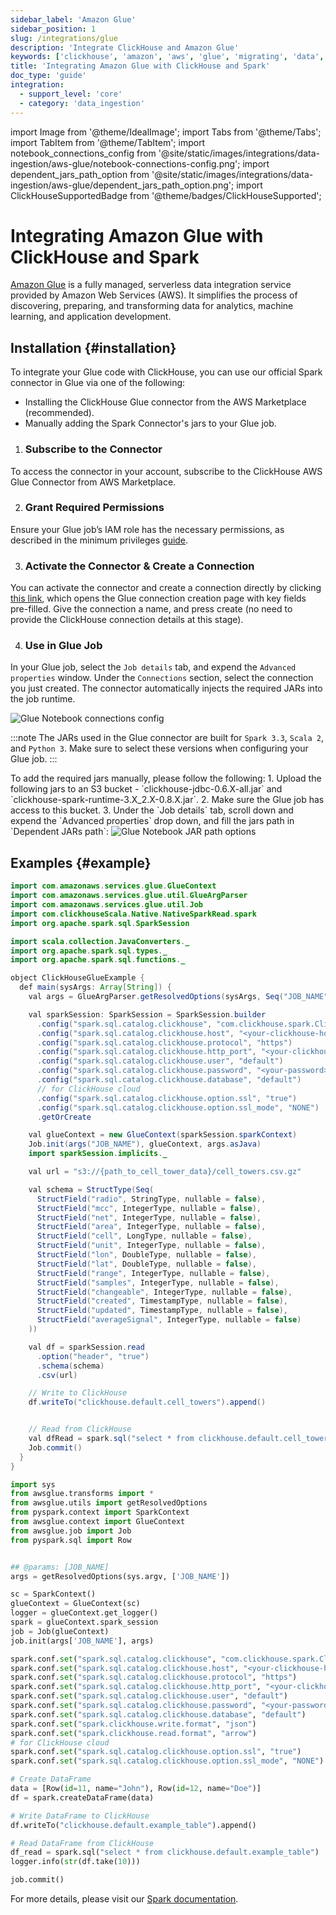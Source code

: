 ```yaml
---
sidebar_label: 'Amazon Glue'
sidebar_position: 1
slug: /integrations/glue
description: 'Integrate ClickHouse and Amazon Glue'
keywords: ['clickhouse', 'amazon', 'aws', 'glue', 'migrating', 'data', 'spark']
title: 'Integrating Amazon Glue with ClickHouse and Spark'
doc_type: 'guide'
integration:
  - support_level: 'core'
  - category: 'data_ingestion'
---
```


import Image from '@theme/IdealImage';
import Tabs from '@theme/Tabs';
import TabItem from '@theme/TabItem';
import notebook_connections_config from '@site/static/images/integrations/data-ingestion/aws-glue/notebook-connections-config.png';
import dependent_jars_path_option from '@site/static/images/integrations/data-ingestion/aws-glue/dependent_jars_path_option.png';
import ClickHouseSupportedBadge from '@theme/badges/ClickHouseSupported';

# Integrating Amazon Glue with ClickHouse and Spark

<ClickHouseSupportedBadge/>

[Amazon Glue](https://aws.amazon.com/glue/) is a fully managed, serverless data integration service provided by Amazon Web Services (AWS). It simplifies the process of discovering, preparing, and transforming data for analytics, machine learning, and application development.

## Installation {#installation}

To integrate your Glue code with ClickHouse, you can use our official Spark connector in Glue via one of the following:
- Installing the ClickHouse Glue connector from the AWS Marketplace (recommended).
- Manually adding the Spark Connector's jars to your Glue job.

<Tabs>
<TabItem value="AWS Marketplace" label="AWS Marketplace" default>

1. <h3 id="subscribe-to-the-connector">Subscribe to the Connector</h3>
To access the connector in your account, subscribe to the ClickHouse AWS Glue Connector from AWS Marketplace.

2. <h3 id="grant-required-permissions">Grant Required Permissions</h3>
Ensure your Glue job’s IAM role has the necessary permissions, as described in the minimum privileges [guide](https://docs.aws.amazon.com/glue/latest/dg/getting-started-min-privs-job.html#getting-started-min-privs-connectors).

3. <h3 id="activate-the-connector">Activate the Connector & Create a Connection</h3>
You can activate the connector and create a connection directly by clicking [this link](https://console.aws.amazon.com/gluestudio/home#/connector/add-connection?connectorName="ClickHouse%20AWS%20Glue%20Connector"&connectorType="Spark"&connectorUrl=https://709825985650.dkr.ecr.us-east-1.amazonaws.com/clickhouse/clickhouse-glue:1.0.0&connectorClassName="com.clickhouse.spark.ClickHouseCatalog"), which opens the Glue connection creation page with key fields pre-filled. Give the connection a name, and press create (no need to provide the ClickHouse connection details at this stage).

4. <h3 id="use-in-glue-job">Use in Glue Job</h3>
In your Glue job, select the `Job details` tab, and expend the `Advanced properties` window. Under the `Connections` section, select the connection you just created. The connector automatically injects the required JARs into the job runtime.

<Image img={notebook_connections_config} size='md' alt='Glue Notebook connections config' force='true' />

:::note
The JARs used in the Glue connector are built for `Spark 3.3`, `Scala 2`, and `Python 3`. Make sure to select these versions when configuring your Glue job.
:::

</TabItem>
<TabItem value="Manual Installation" label="Manual Installation">
To add the required jars manually, please follow the following:
1. Upload the following jars to an S3 bucket - `clickhouse-jdbc-0.6.X-all.jar` and `clickhouse-spark-runtime-3.X_2.X-0.8.X.jar`.
2. Make sure the Glue job has access to this bucket.
3. Under the `Job details` tab, scroll down and expend the `Advanced properties` drop down, and fill the jars path in `Dependent JARs path`:

<Image img={dependent_jars_path_option} size='md' alt='Glue Notebook JAR path options' force='true' />

</TabItem>
</Tabs>

## Examples {#example}
<Tabs>
<TabItem value="Scala" label="Scala" default>

```java
import com.amazonaws.services.glue.GlueContext
import com.amazonaws.services.glue.util.GlueArgParser
import com.amazonaws.services.glue.util.Job
import com.clickhouseScala.Native.NativeSparkRead.spark
import org.apache.spark.sql.SparkSession

import scala.collection.JavaConverters._
import org.apache.spark.sql.types._
import org.apache.spark.sql.functions._

object ClickHouseGlueExample {
  def main(sysArgs: Array[String]) {
    val args = GlueArgParser.getResolvedOptions(sysArgs, Seq("JOB_NAME").toArray)

    val sparkSession: SparkSession = SparkSession.builder
      .config("spark.sql.catalog.clickhouse", "com.clickhouse.spark.ClickHouseCatalog")
      .config("spark.sql.catalog.clickhouse.host", "<your-clickhouse-host>")
      .config("spark.sql.catalog.clickhouse.protocol", "https")
      .config("spark.sql.catalog.clickhouse.http_port", "<your-clickhouse-port>")
      .config("spark.sql.catalog.clickhouse.user", "default")
      .config("spark.sql.catalog.clickhouse.password", "<your-password>")
      .config("spark.sql.catalog.clickhouse.database", "default")
      // for ClickHouse cloud
      .config("spark.sql.catalog.clickhouse.option.ssl", "true")
      .config("spark.sql.catalog.clickhouse.option.ssl_mode", "NONE")
      .getOrCreate

    val glueContext = new GlueContext(sparkSession.sparkContext)
    Job.init(args("JOB_NAME"), glueContext, args.asJava)
    import sparkSession.implicits._

    val url = "s3://{path_to_cell_tower_data}/cell_towers.csv.gz"

    val schema = StructType(Seq(
      StructField("radio", StringType, nullable = false),
      StructField("mcc", IntegerType, nullable = false),
      StructField("net", IntegerType, nullable = false),
      StructField("area", IntegerType, nullable = false),
      StructField("cell", LongType, nullable = false),
      StructField("unit", IntegerType, nullable = false),
      StructField("lon", DoubleType, nullable = false),
      StructField("lat", DoubleType, nullable = false),
      StructField("range", IntegerType, nullable = false),
      StructField("samples", IntegerType, nullable = false),
      StructField("changeable", IntegerType, nullable = false),
      StructField("created", TimestampType, nullable = false),
      StructField("updated", TimestampType, nullable = false),
      StructField("averageSignal", IntegerType, nullable = false)
    ))

    val df = sparkSession.read
      .option("header", "true")
      .schema(schema)
      .csv(url)

    // Write to ClickHouse
    df.writeTo("clickhouse.default.cell_towers").append()


    // Read from ClickHouse
    val dfRead = spark.sql("select * from clickhouse.default.cell_towers")
    Job.commit()
  }
}
```

</TabItem>
<TabItem value="Python" label="Python">

```python
import sys
from awsglue.transforms import *
from awsglue.utils import getResolvedOptions
from pyspark.context import SparkContext
from awsglue.context import GlueContext
from awsglue.job import Job
from pyspark.sql import Row


## @params: [JOB_NAME]
args = getResolvedOptions(sys.argv, ['JOB_NAME'])

sc = SparkContext()
glueContext = GlueContext(sc)
logger = glueContext.get_logger()
spark = glueContext.spark_session
job = Job(glueContext)
job.init(args['JOB_NAME'], args)

spark.conf.set("spark.sql.catalog.clickhouse", "com.clickhouse.spark.ClickHouseCatalog")
spark.conf.set("spark.sql.catalog.clickhouse.host", "<your-clickhouse-host>")
spark.conf.set("spark.sql.catalog.clickhouse.protocol", "https")
spark.conf.set("spark.sql.catalog.clickhouse.http_port", "<your-clickhouse-port>")
spark.conf.set("spark.sql.catalog.clickhouse.user", "default")
spark.conf.set("spark.sql.catalog.clickhouse.password", "<your-password>")
spark.conf.set("spark.sql.catalog.clickhouse.database", "default")
spark.conf.set("spark.clickhouse.write.format", "json")
spark.conf.set("spark.clickhouse.read.format", "arrow")
# for ClickHouse cloud
spark.conf.set("spark.sql.catalog.clickhouse.option.ssl", "true")
spark.conf.set("spark.sql.catalog.clickhouse.option.ssl_mode", "NONE")

# Create DataFrame
data = [Row(id=11, name="John"), Row(id=12, name="Doe")]
df = spark.createDataFrame(data)

# Write DataFrame to ClickHouse
df.writeTo("clickhouse.default.example_table").append()

# Read DataFrame from ClickHouse
df_read = spark.sql("select * from clickhouse.default.example_table")
logger.info(str(df.take(10)))

job.commit()
```

</TabItem>
</Tabs>

For more details, please visit our [Spark documentation](/integrations/apache-spark).
